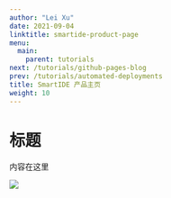 ```yaml
---
author: "Lei Xu"
date: 2021-09-04
linktitle: smartide-product-page
menu:
  main:
    parent: tutorials
next: /tutorials/github-pages-blog
prev: /tutorials/automated-deployments
title: SmartIDE 产品主页
weight: 10
---
```

# 标题

内容在这里

![](/images/my-post/photo.png)
